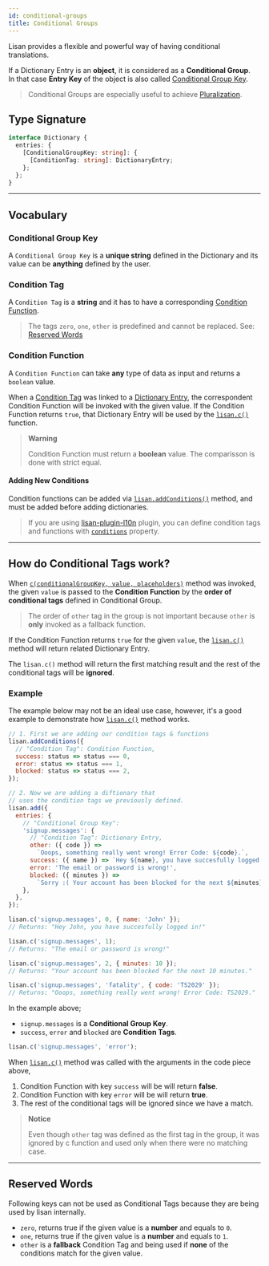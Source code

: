 ```yaml
---
id: conditional-groups
title: Conditional Groups
---
```


Lisan provides a flexible and powerful way of having conditional translations.

If a Dictionary Entry is an **object**, it is considered as a **Conditional Group**.<br>
In that case **Entry Key** of the object
is also called [Conditional Group Key](#conditional-group-key).

> Conditional Groups are especially useful to achieve [Pluralization](/docs/pluralization).

## Type Signature

```ts
interface Dictionary {
  entries: {
    [ConditionalGroupKey: string]: {
      [ConditionTag: string]: DictionaryEntry;
    };
  };
}
```

<hr>

## Vocabulary

### Conditional Group Key

A `Conditional Group Key` is a **unique string** defined in the Dictionary
and its value can be **anything** defined by the user.

### Condition Tag

A `Condition Tag` is a **string** and it has to have a corresponding
[Condition Function](#condition-function).

> The tags `zero`, `one`, `other` is predefined and cannot be replaced.
> See: [Reserved Words](#reserved-words)

### Condition Function

A `Condition Function` can take **any** type of data as input
and returns a `boolean` value.

When a [Condition Tag](#condition-tag) was linked to a
[Dictionary Entry](/docs/dictionary#entries),
the correspondent Condition Function will be invoked with the given value.
If the Condition Function returns `true`, that
Dictionary Entry will be used
by the [`lisan.c()`](/docs/full-api-reference#lisanckey-value-placeholders) function.

<div class="warning-block">

> **Warning**
>
> Condition Function must return a **boolean** value.
> The comparisson is done with strict equal.

</div>

#### Adding New Conditions

Condition functions can be added via
[`lisan.addConditions()`](/docs/full-api-reference#lisanaddconditionsconditions)
method, and must be added before adding dictionaries.

> If you are using
> [lisan-plugin-l10n](/docs/lisan-plugin-l10n#locale-configuration)
> plugin, you can define condition tags and functions
> with [`conditions`](/docs/lisan-plugin-l10n#conditions) property.

<hr>

## How do Conditional Tags work?

When [`c(conditionalGroupKey, value, placeholders)`](/docs/full-api-reference#lisanckey-value-placeholders)
method was invoked, the given `value` is passed to the **Condition Function**
by the **order of conditional tags** defined in Conditional Group.

> The order of `other` tag in the group is not important
> because `other` is **only** invoked as a fallback function.

If the Condition Function returns `true` for the given `value`,
the [`lisan.c()`](/docs/full-api-reference#lisantkey-placeholders)
method will return related Dictionary Entry.

The `lisan.c()` method
will return the first matching result and
the rest of the conditional tags will be **ignored**.

### Example

The example below may not be an ideal use case,
however, it's a good example
to demonstrate how [`lisan.c()`](/docs/full-api-reference#lisanckey-value-placeholders)
method works.

```js
// 1. First we are adding our condition tags & functions
lisan.addConditions({
  // "Condition Tag": Condition Function,
  success: status => status === 0,
  error: status => status === 1,
  blocked: status => status === 2,
});

// 2. Now we are adding a diftionary that
// uses the condition tags we previously defined.
lisan.add({
  entries: {
    // "Conditional Group Key":
    'signup.messages': {
      // "Condition Tag": Dictionary Entry,
      other: ({ code }) =>
        `Ooops, something really went wrong! Error Code: ${code}.`,
      success: ({ name }) => `Hey ${name}, you have succesfully logged in!`,
      error: 'The email or password is wrong!',
      blocked: ({ minutes }) =>
        `Sorry :( Your account has been blocked for the next ${minutes} minutes.`,
    },
  },
});

lisan.c('signup.messages', 0, { name: 'John' });
// Returns: "Hey John, you have succesfully logged in!"

lisan.c('signup.messages', 1);
// Returns: "The email or password is wrong!"

lisan.c('signup.messages', 2, { minutes: 10 });
// Returns: "Your account has been blocked for the next 10 minutes."

lisan.c('signup.messages', 'fatality', { code: 'TS2029' });
// Returns: "Ooops, something really went wrong! Error Code: TS2029."
```

In the example above;

- `signup.messages` is a **Conditional Group Key**.
- `success`, `error` and `blocked` are **Condition Tags**.

```js
lisan.c('signup.messages', 'error');
```

When [`lisan.c()`](/docs/full-api-reference#lisanckey-value-placeholders) method
was called with the arguments in the code piece above,

1. Condition Function with key `success` will be will return **false**.
2. Condition Function with key `error` will be will return **true**.
3. The rest of the conditional tags will be ignored since we have a match.

> **Notice**
>
> Even though `other` tag was defined as the first tag in the group,
> it was ignored by c function and used only when there were no
> matching case.

<hr>

## Reserved Words

Following keys can not be used as Conditional Tags because they are being used
by lisan internally.

- `zero`, returns true if the given value is a **number** and equals to `0`.
- `one`, returns true if the given value is a **number** and equals to `1`.
- `other` is a **fallback** Condition Tag and being used
  if **none** of the conditions match for the given value.
